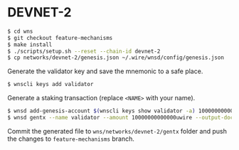 # DEVNET-2

```bash
$ cd wns
$ git checkout feature-mechanisms
$ make install
$ ./scripts/setup.sh --reset --chain-id devnet-2
$ cp networks/devnet-2/genesis.json ~/.wire/wnsd/config/genesis.json
```

Generate the validator key and save the mnemonic to a safe place.

```bash
$ wnscli keys add validator
```

Generate a staking transaction (replace `<NAME>` with your name).

```bash
$ wnsd add-genesis-account $(wnscli keys show validator -a) 100000000000000uwire
$ wnsd gentx --name validator --amount 10000000000000uwire --output-document <NAME>.json
```

Commit the generated file to `wns/networks/devnet-2/gentx` folder and push the changes to `feature-mechanisms` branch.
